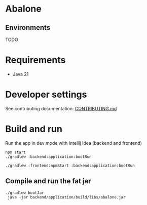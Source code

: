 # Abalone

## Environments

TODO

# Requirements

- Java 21

# Developer settings

See contributing documentation: [CONTRIBUTING.md](CONTRIBUTING.md)

# Build and run

Run the app in dev mode with Intellij Idea (backend and frontend)

```shell
npm start
./gradlew :backend:application:bootRun
```

```shell
./gradlew :frontend:npmStart :backend:application:bootRun 
```

## Compile and run the fat jar

```shell
./gradlew bootJar
 java -jar backend/application/build/libs/abalone.jar
```